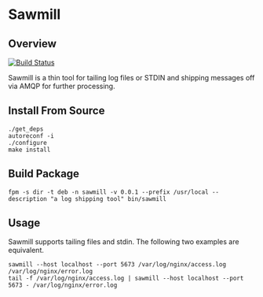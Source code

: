 # Sawmill

## Overview

[![Build Status](https://secure.travis-ci.org/jbussdieker/sawmill.png)](http://travis-ci.org/jbussdieker/sawmill)

Sawmill is a thin tool for tailing log files or STDIN and shipping messages off via AMQP for further processing.

## Install From Source

`````
./get_deps
autoreconf -i
./configure
make install
`````

## Build Package

`````
fpm -s dir -t deb -n sawmill -v 0.0.1 --prefix /usr/local --description "a log shipping tool" bin/sawmill
`````

## Usage

Sawmill supports tailing files and stdin. The following two examples are equivalent.

`````
sawmill --host localhost --port 5673 /var/log/nginx/access.log /var/log/nginx/error.log
tail -f /var/log/nginx/access.log | sawmill --host localhost --port 5673 - /var/log/nginx/error.log
`````
